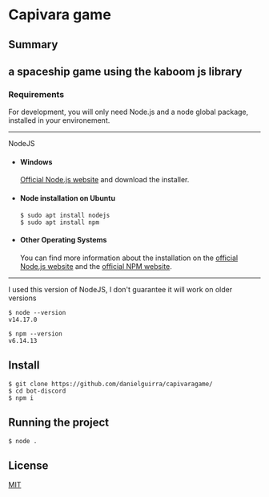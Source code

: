# Capivara game

Summary 
---
a spaceship game using the kaboom js library
--

### Requirements

For development, you will only need Node.js and a node global package, installed in your environement.

---
NodeJS
- #### Windows
    [Official Node.js website](https://nodejs.org/) and download the installer.

- #### Node installation on Ubuntu

      $ sudo apt install nodejs
      $ sudo apt install npm 

- #### Other Operating Systems
  You can find more information about the installation on the [official Node.js website](https://nodejs.org/) and the [official NPM website](https://npmjs.org/).

---
I used this version of NodeJS, I don't guarantee it will work on older versions

    $ node --version
    v14.17.0

    $ npm --version
    v6.14.13
## Install

    $ git clone https://github.com/danielguirra/capivaragame/
    $ cd bot-discord
    $ npm i

## Running the project

    $ node .
    
## License

[MIT](https://choosealicense.com/licenses/mit/)

